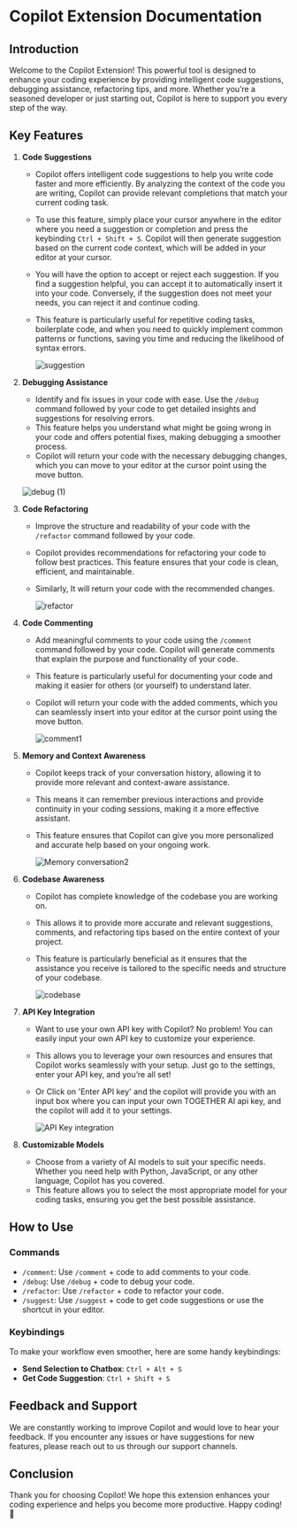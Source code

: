 # Copilot Extension Documentation

## Introduction

Welcome to the Copilot Extension! This powerful tool is designed to enhance your coding experience by providing intelligent code suggestions, debugging assistance, refactoring tips, and more. Whether you’re a seasoned developer or just starting out, Copilot is here to support you every step of the way.

## Key Features

1. **Code Suggestions**
   - Copilot offers intelligent code suggestions to help you write code faster and more efficiently. By analyzing the context of the code you are writing, Copilot can provide relevant completions that match your current coding task.
   - To use this feature, simply place your cursor anywhere in the editor where you need a suggestion or completion and press the keybinding `Ctrl + Shift + S`. Copilot will then generate suggestion based on the current code context, which will be added in your editor at your cursor.
   - You will have the option to accept or reject each suggestion. If you find a suggestion helpful, you can accept it to automatically insert it into your code. Conversely, if the suggestion does not meet your needs, you can reject it and continue coding.
   - This feature is particularly useful for repetitive coding tasks, boilerplate code, and when you need to quickly implement common patterns or functions, saving you time and reducing the likelihood of syntax errors.

     ![suggestion](https://github.com/user-attachments/assets/c8192f9e-61eb-4d6b-8748-35ca3b157505)

2. **Debugging Assistance**
   - Identify and fix issues in your code with ease. Use the `/debug` command followed by your code to get detailed insights and suggestions for resolving errors.
   - This feature helps you understand what might be going wrong in your code and offers potential fixes, making debugging a smoother process.
   -  Copilot will return your code with the necessary debugging changes, which you can move to your editor at the cursor point using the move button.
     
     ![debug (1)](https://github.com/user-attachments/assets/cd40bb0c-a689-462a-a2b0-9b486501bae0)

       
3. **Code Refactoring**
   - Improve the structure and readability of your code with the `/refactor` command followed by your code.
   - Copilot provides recommendations for refactoring your code to follow best practices. This feature ensures that your code is clean, efficient, and maintainable.
   - Similarly, It will return your code with the recommended changes.
     
     ![refactor](https://github.com/user-attachments/assets/ffe6c379-b584-4746-85b2-d43de31479d2)


4. **Code Commenting**
   - Add meaningful comments to your code using the `/comment` command followed by your code. Copilot will generate comments that explain the purpose and functionality of your code.
   - This feature is particularly useful for documenting your code and making it easier for others (or yourself) to understand later.
   - Copilot will return your code with the added comments, which you can seamlessly insert into your editor at the cursor point using the move button.
     
     ![comment1](https://github.com/user-attachments/assets/042892ea-320b-4b9a-97fa-9bd91a8aba46)

5. **Memory and Context Awareness**
   - Copilot keeps track of your conversation history, allowing it to provide more relevant and context-aware assistance.
   - This means it can remember previous interactions and provide continuity in your coding sessions, making it a more effective assistant.
   - This feature ensures that Copilot can give you more personalized and accurate help based on your ongoing work.
     
     ![Memory conversation2](https://github.com/user-attachments/assets/e6711737-3027-4ab8-8da6-5c0f0e950b81)

6. **Codebase Awareness**
   - Copilot has complete knowledge of the codebase you are working on.
   - This allows it to provide more accurate and relevant suggestions, comments, and refactoring tips based on the entire context of your project.
   - This feature is particularly beneficial as it ensures that the assistance you receive is tailored to the specific needs and structure of your codebase.
  
     ![codebase](https://github.com/user-attachments/assets/100c8294-6a9b-455f-b4e4-b9fbed79a7ab)
     
7. **API Key Integration**
   - Want to use your own API key with Copilot? No problem! You can easily input your own API key to customize your experience.
   - This allows you to leverage your own resources and ensures that Copilot works seamlessly with your setup. Just go to the settings, enter your API key, and you’re all set!
   - Or Click on 'Enter API key' and the copilot will provide you with an input box where you can input your own TOGETHER AI api key, and the copilot will add it to your settings.
     
     ![API Key integration](https://github.com/user-attachments/assets/43474387-f397-4c65-b590-217cba58f47e)

8. **Customizable Models**
   - Choose from a variety of AI models to suit your specific needs. Whether you need help with Python, JavaScript, or any other language, Copilot has you covered.
   - This feature allows you to select the most appropriate model for your coding tasks, ensuring you get the best possible assistance.
     

## How to Use

### Commands

- `/comment`: Use `/comment` + code to add comments to your code.
- `/debug`: Use `/debug` + code to debug your code.
- `/refactor`: Use `/refactor` + code to refactor your code.
- `/suggest`: Use `/suggest` + code to get code suggestions or use the shortcut in your editor.

### Keybindings

To make your workflow even smoother, here are some handy keybindings:

- **Send Selection to Chatbox**: `Ctrl + Alt + S`
- **Get Code Suggestion**: `Ctrl + Shift + S`

## Feedback and Support

We are constantly working to improve Copilot and would love to hear your feedback. If you encounter any issues or have suggestions for new features, please reach out to us through our support channels.

## Conclusion

Thank you for choosing Copilot! We hope this extension enhances your coding experience and helps you become more productive. Happy coding! 🚀
